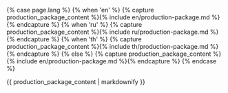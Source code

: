 {% case page.lang %}
{% when 'en' %}
{% capture production_package_content %}{% include en/production-package.md %}{% endcapture %}
{% when 'ru' %}
{% capture production_package_content %}{% include ru/production-package.md %}{% endcapture %}
{% when 'th' %}
{% capture production_package_content %}{% include th/production-package.md %}{% endcapture %}
{% else %}
{% capture production_package_content %}{% include en/production-package.md %}{% endcapture %}
{% endcase %}

<div class="production-package text-content">
{{ production_package_content | markdownify }}
</div>
